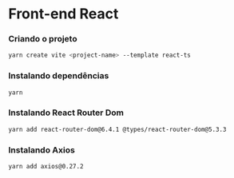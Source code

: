 # Front-end React

### Criando o projeto
```bash
yarn create vite <project-name> --template react-ts
```

### Instalando dependências
```bash
yarn
```

### Instalando React Router Dom
```bash
yarn add react-router-dom@6.4.1 @types/react-router-dom@5.3.3
```  

### Instalando Axios
```bash
yarn add axios@0.27.2
```